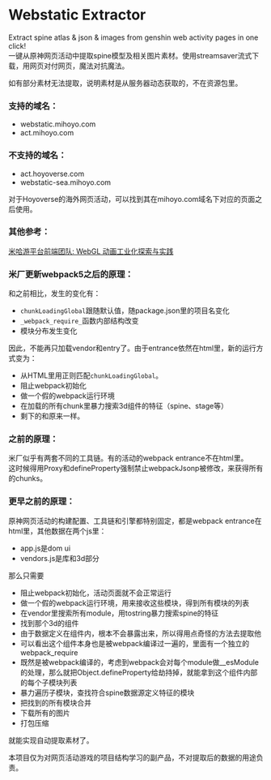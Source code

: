 # Webstatic Extractor  
Extract spine atlas &amp; json &amp; images from genshin web activity pages in one click!  
一键从原神网页活动中提取spine模型及相关图片素材。使用streamsaver流式下载，用网页对付网页，魔法对抗魔法。

如有部分素材无法提取，说明素材是从服务器动态获取的，不在资源包里。

### 支持的域名：
 - webstatic.mihoyo.com
 - act.mihoyo.com

### 不支持的域名：
 - act.hoyoverse.com
 - webstatic-sea.mihoyo.com

对于Hoyoverse的海外网页活动，可以找到其在mihoyo.com域名下对应的页面之后使用。

### 其他参考：

[米哈游平台前端团队: WebGL 动画工业化探索与实践](https://www.infoq.cn/article/mszq5ecr5t5qqfatmf3j)

### 米厂更新webpack5之后的原理：
和之前相比，发生的变化有：
 - `chunkLoadingGlobal`跟随默认值，随package.json里的项目名变化
 - `_webpack_require_`函数内部结构改变
 - 模块分布发生变化

因此，不能再只加载vendor和entry了。由于entrance依然在html里，新的运行方式变为：
 - 从HTML里用正则匹配`chunkLoadingGlobal`。
 - 阻止webpack初始化
 - 做一个假的webpack运行环境
 - 在加载的所有chunk里暴力搜索3d组件的特征（spine、stage等）
 - 剩下的和原来一样。

### 之前的原理：
米厂似乎有两套不同的工具链。有的活动的webpack entrance不在html里。  
这时候得用Proxy和defineProperty强制禁止webpackJsonp被修改，来获得所有的chunks。

### 更早之前的原理：
原神网页活动的构建配置、工具链和引擎都特别固定，都是webpack entrance在html里，其他数据在两个js里：  
 - app.js是dom ui  
 - vendors.js是库和3d部分

那么只需要
 - 阻止webpack初始化，活动页面就不会正常运行
 - 做一个假的webpack运行环境，用来接收这些模块，得到所有模块的列表
 - 在vendor里搜索所有module，用tostring暴力搜索spine的特征
 - 找到那个3d的组件
 - 由于数据定义在组件内，根本不会暴露出来，所以得用点奇怪的方法去提取他
 - 可以看出这个组件本身也是被webpack编译过一遍的，里面有一个独立的webpack_require
 - 既然是被webpack编译的，考虑到webpack会对每个module做__esModule的处理，那么就把Object.defineProperty给劫持掉，就能拿到这个组件内部的每个子模块列表
 - 暴力遍历子模块，查找符合spine数据源定义特征的模块
 - 把找到的所有模块合并
 - 下载所有的图片
 - 打包压缩  
 
 就能实现自动提取素材了。
 
 本项目仅为对网页活动游戏的项目结构学习的副产品，不对提取后的数据的用途负责。
